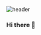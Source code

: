 ![header](https://capsule-render.vercel.app/api?type=transparent&color=FCFBF7&height=100&section=header&text=KIMTOMATO%20&fontSize=30&animation=fadeIn&fontColor=145426)
### Hi there 👋

<!--
**kimtomato/kimtomato** is a ✨ _special_ ✨ repository because its `README.md` (this file) appears on your GitHub profile.

Here are some ideas to get you started:

- 🔭 I’m currently working on ...
- 🌱 I’m currently learning ...
- 👯 I’m looking to collaborate on ...
- 🤔 I’m looking for help with ...
- 💬 Ask me about ...
- 📫 How to reach me: ...
- 😄 Pronouns: ...
- ⚡ Fun fact: ...
-->
